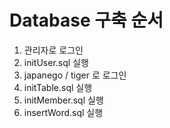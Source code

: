 # Database 구축 순서
1. 관리자로 로그인
2. initUser.sql 실행
3. japanego / tiger 로 로그인
4. initTable.sql 실행
5. initMember.sql 실행
6. insertWord.sql 실행